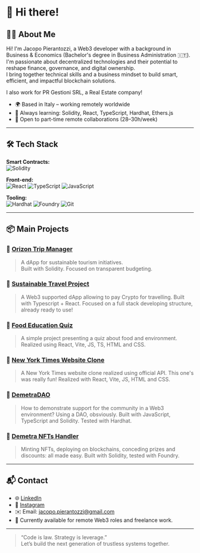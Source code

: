 # 👋 Hi there!

## 👨‍💻 About Me

Hi! I'm Jacopo Pierantozzi, a Web3 developer with a background in Business & Economics (Bachelor's degree in Business Administration 🇮🇹).  
I'm passionate about decentralized technologies and their potential to reshape finance, governance, and digital ownership.  
I bring together technical skills and a business mindset to build smart, efficient, and impactful blockchain solutions.

I also work for PR Gestioni SRL, a Real Estate company!

- 🌍 Based in Italy – working remotely worldwide
- 🧠 Always learning: Solidity, React, TypeScript, Hardhat, Ethers.js
- 🤝 Open to part-time remote collaborations (28–30h/week)

---

## 🛠 Tech Stack

**Smart Contracts:**  
![Solidity](https://img.shields.io/badge/Solidity-%23363636.svg?style=flat&logo=solidity&logoColor=white)

**Front-end:**  
![React](https://img.shields.io/badge/React-%2361DAFB.svg?style=flat&logo=react&logoColor=black)
![TypeScript](https://img.shields.io/badge/TypeScript-%23007ACC.svg?style=flat&logo=typescript&logoColor=white)
![JavaScript](https://img.shields.io/badge/JavaScript-%23F7DF1E.svg?style=flat&logo=javascript&logoColor=black)

**Tooling:**  
![Hardhat](https://img.shields.io/badge/Hardhat-%23000000.svg?style=flat&logo=ethereum&logoColor=white)
![Foundry](https://img.shields.io/badge/Foundry-%23000000.svg?style=flat&logo=forge&logoColor=white)
![Git](https://img.shields.io/badge/Git-%23F05032.svg?style=flat&logo=git&logoColor=white)

---

## 📦 Main Projects

### 🚀 [Orizon Trip Manager](https://github.com/JPier34/orizon-trip-manager)
> A dApp for sustainable tourism initiatives.  
Built with Solidity. Focused on transparent budgeting.

### 🎫 [Sustainable Travel Project](https://github.com/JPier34/sustainable-travel-project)
> A Web3 supported dApp allowing to pay Crypto for travelling.
Built with Typescript + React. Focused on a full stack developing structure, already ready to use!

### 🥘 [Food Education Quiz](https://github.com/JPier34/food-education-quiz)
> A simple project presenting a quiz about food and environment.
Realized using React, Vite, JS, TS, HTML and CSS.

### 📰 [New York Times Website Clone](https://github.com/JPier34/new-york-times-website-clone)
> A New York Times website clone realized using official API. This one's was really fun!
Realized with React, Vite, JS, HTML and CSS.

### 🌾 [DemetraDAO](https://github.com/JPier34/DemetraDAO)
> How to demonstrate support for the community in a Web3 environment? Using a DAO, obsviously.
Built with JavaScript, TypeScript and Solidity. Tested with Hardhat.

### 🌱 [Demetra NFTs Handler](https://github.com/JPier34/Demetra-NFTs-Handler)
> Minting NFTs, deploying on blockchains, conceding prizes and discounts: all made easy.
Built with Solidity, tested with Foundry.
---

## 📬 Contact

- 🌐 [LinkedIn](https://www.linkedin.com/in/jacopo-pierantozzi-46240b288/)
- 📱 [Instagram](https://www.instagram.com/datboi_jpier/)
- ✉️ Email: jacopo.pierantozzi@gmail.com
- 🧠 Currently available for remote Web3 roles and freelance work.

---

> “Code is law. Strategy is leverage.”  
Let’s build the next generation of trustless systems together.  
